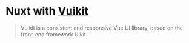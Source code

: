 # Nuxt with [Vuikit](https://vuikit.js.org)

> Vuikit is a consistent and responsive Vue UI library, based on the front-end framework UIkit.

